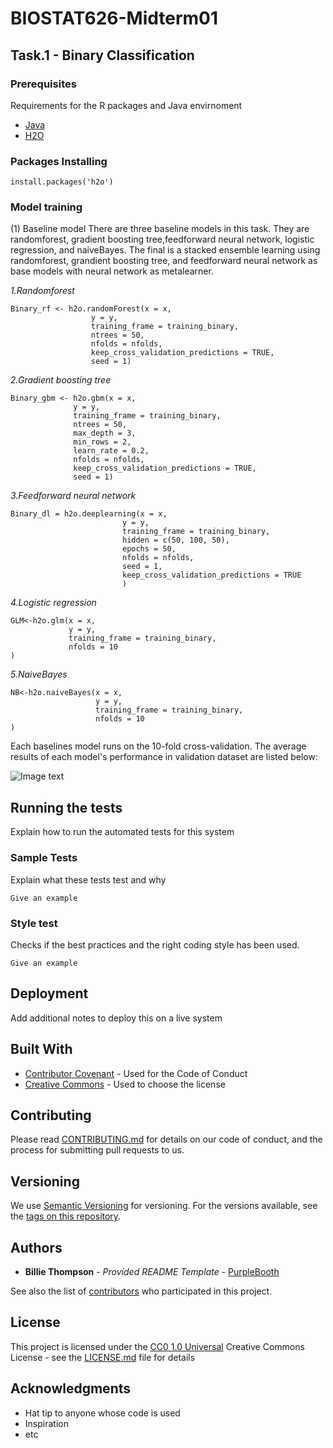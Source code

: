 # BIOSTAT626-Midterm01


## Task.1 - Binary Classification



### Prerequisites

Requirements for the R packages and Java envirnoment
- [Java](https://www.oracle.com/java/technologies/downloads/)
- [H2O](https://docs.h2o.ai/h2o/latest-stable/h2o-docs/welcome.html)

### Packages Installing

    install.packages('h2o')

### Model training

(1) Baseline model
There are three baseline models in this task. They are randomforest, gradient boosting tree,feedforward neural network, logistic regression, and naiveBayes. 
The final is a stacked ensemble learning using randomforest, grandient boosting tree, and feedforward neural network as base models with neural network as
metalearner. 

*1.Randomforest*

    Binary_rf <- h2o.randomForest(x = x,
                      y = y,
                      training_frame = training_binary,
                      ntrees = 50,
                      nfolds = nfolds,
                      keep_cross_validation_predictions = TRUE,
                      seed = 1)
*2.Gradient boosting tree*

    Binary_gbm <- h2o.gbm(x = x,
                  y = y,
                  training_frame = training_binary,
                  ntrees = 50,
                  max_depth = 3,
                  min_rows = 2,
                  learn_rate = 0.2,
                  nfolds = nfolds,
                  keep_cross_validation_predictions = TRUE,
                  seed = 1)
*3.Feedforward neural network*

    Binary_dl = h2o.deeplearning(x = x, 
                             y = y, 
                             training_frame = training_binary,
                             hidden = c(50, 100, 50), 
                             epochs = 50,
                             nfolds = nfolds,
                             seed = 1,
                             keep_cross_validation_predictions = TRUE
                             )
*4.Logistic regression*

    GLM<-h2o.glm(x = x,
                 y = y,
                 training_frame = training_binary,
                 nfolds = 10
    )
*5.NaiveBayes*

    NB<-h2o.naiveBayes(x = x,
                       y = y,
                       training_frame = training_binary,
                       nfolds = 10
    )
Each baselines model runs on the 10-fold cross-validation. The average results of each model's performance in validation dataset are listed below:

![Image text](https://github.com/Zongrui-Dai/BIOSTAT626-Midterm01/result.jpg)




## Running the tests

Explain how to run the automated tests for this system

### Sample Tests

Explain what these tests test and why

    Give an example

### Style test

Checks if the best practices and the right coding style has been used.

    Give an example

## Deployment

Add additional notes to deploy this on a live system

## Built With

  - [Contributor Covenant](https://www.contributor-covenant.org/) - Used
    for the Code of Conduct
  - [Creative Commons](https://creativecommons.org/) - Used to choose
    the license

## Contributing

Please read [CONTRIBUTING.md](CONTRIBUTING.md) for details on our code
of conduct, and the process for submitting pull requests to us.

## Versioning

We use [Semantic Versioning](http://semver.org/) for versioning. For the versions
available, see the [tags on this
repository](https://github.com/PurpleBooth/a-good-readme-template/tags).

## Authors

  - **Billie Thompson** - *Provided README Template* -
    [PurpleBooth](https://github.com/PurpleBooth)

See also the list of
[contributors](https://github.com/PurpleBooth/a-good-readme-template/contributors)
who participated in this project.

## License

This project is licensed under the [CC0 1.0 Universal](LICENSE.md)
Creative Commons License - see the [LICENSE.md](LICENSE.md) file for
details

## Acknowledgments

  - Hat tip to anyone whose code is used
  - Inspiration
  - etc
